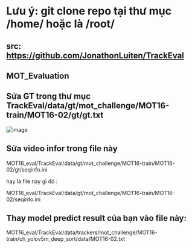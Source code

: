 # Lưu ý:  git clone repo tại thư mục /home/ hoặc là /root/
## src: https://github.com/JonathonLuiten/TrackEval
## MOT_Evaluation

## Sửa GT trong thư mục TrackEval/data/gt/mot_challenge/MOT16-train/MOT16-02/gt/gt.txt
![image](https://user-images.githubusercontent.com/26327367/123037320-ace62680-d418-11eb-9731-2996c66d598d.png)
## Sửa video infor trong file này
MOT16_eval/TrackEval/data/gt/mot_challenge/MOT16-train/MOT16-02/gt/seqinfo.ini

hay là file này gì đó :

MOT16_eval/TrackEval/data/gt/mot_challenge/MOT16-train/MOT16-02/seqinfo.ini
## Thay model predict result của bạn vào file này: 
MOT16_eval/TrackEval/data/trackers/mot_challenge/MOT16-train/ch_yolov5m_deep_sort/data/MOT16-02.txt


